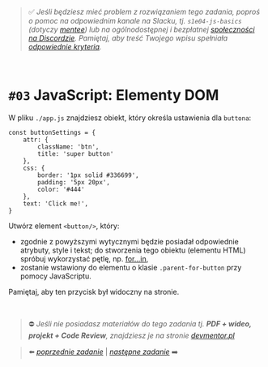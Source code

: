 > :white_check_mark: *Jeśli będziesz mieć problem z rozwiązaniem tego zadania, poproś o pomoc na odpowiednim kanale na Slacku, tj. `s1e04-js-basics` (dotyczy [mentee](https://devmentor.pl/mentoring-javascript/)) lub na ogólnodostępnej i bezpłatnej [społeczności na Discordzie](https://devmentor.pl/discord). Pamiętaj, aby treść Twojego wpisu spełniała [odpowiednie kryteria](https://devmentor.pl/jak-prosic-o-pomoc/).*

&nbsp;

# `#03` JavaScript: Elementy DOM

W pliku `./app.js` znajdziesz obiekt, który określa ustawienia dla `buttona`:

```
const buttonSettings = {
    attr: {
        className: 'btn',
        title: 'super button'
    },
    css: {
        border: '1px solid #336699',
        padding: '5px 20px',
        color: '#444'
    },
    text: 'Click me!',
}
```

Utwórz element `<button/>`, który:
- zgodnie z powyższymi wytycznymi będzie posiadał odpowiednie atrybuty, style i tekst; do stworzenia tego obiektu (elementu HTML) spróbuj wykorzystać pętlę, np.  [for...in](https://developer.mozilla.org/pl/docs/Web/JavaScript/Referencje/Polecenia/for...in),
- zostanie wstawiony do elementu o klasie `.parent-for-button` przy pomocy JavaScriptu.

Pamiętaj, aby ten przycisk był widoczny na stronie.

&nbsp;
> :no_entry: *Jeśli nie posiadasz materiałów do tego zadania tj. **PDF + wideo, projekt + Code Review**, znajdziesz je na stronie [devmentor.pl](https://devmentor.pl/workshop-js-dom-elements/)*

> :arrow_left: [*poprzednie zadanie*](./../02) | [*następne zadanie*](./../04) :arrow_right:
